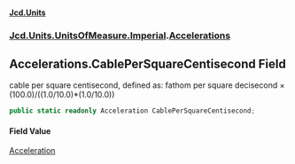 #### [Jcd.Units](index.md 'index')
### [Jcd.Units.UnitsOfMeasure.Imperial](Jcd.Units.UnitsOfMeasure.Imperial.md 'Jcd.Units.UnitsOfMeasure.Imperial').[Accelerations](Accelerations.md 'Jcd.Units.UnitsOfMeasure.Imperial.Accelerations')

## Accelerations.CablePerSquareCentisecond Field

cable per square centisecond, defined as: fathom per square decisecond × (100.0)/((1.0/10.0)*(1.0/10.0))

```csharp
public static readonly Acceleration CablePerSquareCentisecond;
```

#### Field Value
[Acceleration](Acceleration.md 'Jcd.Units.UnitTypes.Acceleration')